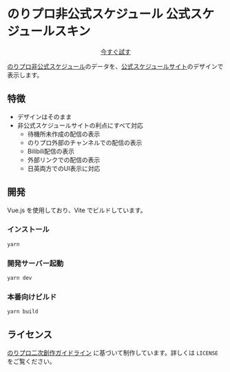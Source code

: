 # のりプロ非公式スケジュール 公式スケジュールスキン

<center><a href="https://schedule-api.noripromatome.ml/experiment/o/">今すぐ試す</a></center>

[のりプロ非公式スケジュール](https://schedule.noripromatome.ml/)のデータを、[公式スケジュールサイト](https://schedule.noripro.jp/)のデザインで表示します。

## 特徴

- デザインはそのまま
- 非公式スケジュールサイトの利点にすべて対応
    - 待機所未作成の配信の表示
    - のりプロ外部のチャンネルでの配信の表示
    - Bilibili配信の表示
    - 外部リンクでの配信の表示
    - 日英両方でのUI表示に対応

## 開発

Vue.js を使用しており、Vite でビルドしています。

### インストール

```sh
yarn
```

### 開発サーバー起動

```sh
yarn dev
```

### 本番向けビルド

```sh
yarn build
```

## ライセンス

[のりプロ二次創作ガイドライン](https://noripro.jp/#faq) に基づいて制作しています。詳しくは `LICENSE` をご覧ください。